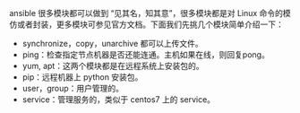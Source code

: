 ansible 很多模块都可以做到 “见其名，知其意”，很多模块都是对 Linux 命令的模仿或者封装，更多模块可参见官方文档。下面我们先挑几个模块简单介绍一下：

- synchronize，copy，unarchive 都可以上传文件。
- ping：检查指定节点机器是否还能连通。主机如果在线，则回复pong。
- yum, apt：这两个模块都是在远程系统上安装包的。
- pip：远程机器上 python 安装包。
- user，group：用户管理的。
- service：管理服务的，类似于 centos7 上的 service。

